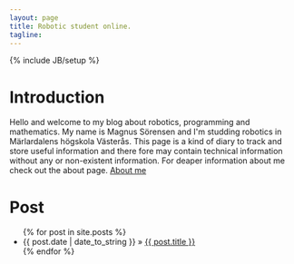 ```yaml
---
layout: page
title: Robotic student online.
tagline:
---
```

{% include JB/setup %}

# Introduction
Hello and welcome to my blog about robotics, programming and mathematics.
My name is Magnus Sörensen and I'm studding robotics in Märlardalens högskola
Västerås. This page is a kind of diary to track and store useful information
and there fore may contain technical information without any or non-existent
information. For deaper information about me check out the about page.
[About me](about)

# Post
<ul class="posts">
  {% for post in site.posts %}
    <li><span>{{ post.date | date_to_string }}</span> &raquo; <a href="{{ BASE_PATH }}{{ post.url }}">{{ post.title }}</a></li>
  {% endfor %}
</ul>


